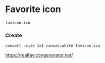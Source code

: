 # Favorite icon

`favicon.ico`
<link rel="shortcut icon" href="http://example.com/myicon.ico" />


### Create

```
convert -size 1x1 canvas:white favicon.ico
```

https://realfavicongenerator.net/
